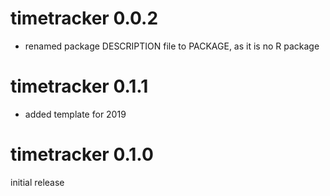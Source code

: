 # timetracker 0.0.2

- renamed package DESCRIPTION file to PACKAGE, as it is no R package

# timetracker 0.1.1

- added template for 2019

# timetracker 0.1.0

initial release

